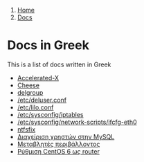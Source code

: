 <!-- -
Title: Docs in Greek
Description: Marios Zindilis's Docs in Greek 
First Published: 2014-07-05
Last Updated: 2014-08-09
- -->

<ol class="breadcrumb" itemprop="breadcrumb">
	<li><a href="/">Home</a></li>
	<li><a href="/docs/">Docs</a></li>
</ol>

Docs in Greek
=============

This is a list of docs written in Greek

*   [Accelerated-X](/docs/accelerated-x.el.html)
*   [Cheese](/docs/cheese.el.html)
*   [delgroup](/docs/delgroup.el.html)
*   [/etc/deluser.conf](/docs/lfs/etc/deluser.el.html)
*   [/etc/lilo.conf](/docs/lfs/etc/lilo.conf.html)
*   [/etc/sysconfig/iptables](/docs/lfs/etc/sysconfig/iptables.el.html)
*   [/etc/sysconfig/network-scripts/ifcfg-eth0](/docs/lfs/etc/sysconfig/network-scripts/ifcfg-eth0.el.html)
*   [ntfsfix](/docs/ntfsfix.el.html)
*   [Διαχείριση χρηστών στην MySQL](/docs/διαχείριση-χρηστών-στην-mysql.el.html)
*   [Μεταβλητές περιβάλλοντος](/docs/μεταβλητές-περιβάλλοντος.el.html)
*   [Ρύθμιση CentOS 6 ως router](/docs/ρύθμιση-centos-6-ως-router.el.html)
